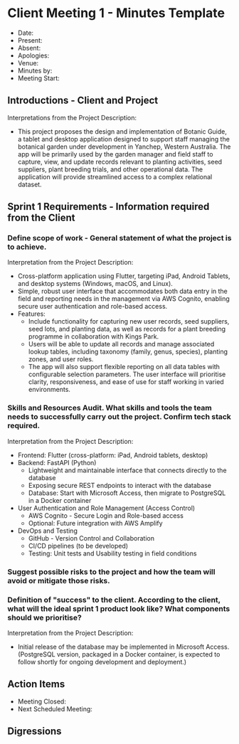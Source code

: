 # Client Meeting 1 - Minutes Template

- Date: 
- Present:
- Absent:
- Apologies:
- Venue:
- Minutes by:
- Meeting Start:

## Introductions - Client and Project
Interpretations from the Project Description:
- This project proposes the design and implementation of Botanic Guide, a tablet and desktop application designed to support staff managing the botanical garden under development in Yanchep, Western Australia. The app will be primarily used by the garden manager and field staff to capture, view, and update records relevant to planting activities, seed suppliers, plant breeding trials, and other operational data. The application will provide streamlined access to a complex relational dataset.

## Sprint 1 Requirements - Information required from the Client
### Define scope of work - General statement of what the project is to achieve.
Interpretation from the Project Description:
- Cross-platform application using Flutter, targeting iPad, Android Tablets, and desktop systems (Windows, macOS, and Linux).
- Simple, robust user interface that accommodates both data entry in the field and reporting needs in the management via AWS Cognito, enabling secure user authentication and role-based access.
- Features: 
    - Include functionality for capturing new user records, seed suppliers, seed lots, and planting data, as well as records for a plant breeding programme in collaboration with Kings Park. 
    - Users will be able to update all records and manage associated lookup tables, including taxonomy (family, genus, species), planting zones, and user roles. 
    - The app will also support flexible reporting on all data tables with configurable selection parameters. The user interface will prioritise clarity, responsiveness, and ease of use for staff working in varied environments. 

### Skills and Resources Audit. What skills and tools the team needs to successfully carry out the project. Confirm tech stack required.
Interpretation from the Project Description:
- Frontend: Flutter (cross-platform: iPad, Android tablets, desktop)
- Backend: FastAPI (Python)
    - Lightweight and maintainable interface that connects directly to the database
    - Exposing secure REST endpoints to interact with the database
    - Database: Start with Microsoft Access, then migrate to PostgreSQL in a Docker container
- User Authentication and Role Management (Access Control)
    - AWS Cognito - Secure Login and Role-based access
    - Optional: Future integration with AWS Amplify
- DevOps and Testing
    - GitHub - Version Control and Collaboration
    - CI/CD pipelines (to be developed)
    - Testing: Unit tests and Usability testing in field conditions

### Suggest possible risks to the project and how the team will avoid or mitigate those risks.

### Definition of "success" to the client. According to the client, what will the ideal sprint 1 product look like? What components should we prioritise?
Interpretation from the Project Description:
- Initial release of the database may be implemented in Microsoft Access. (PostgreSQL version, packaged in a Docker container, is expected to follow shortly for ongoing development and deployment.)

## Action Items

- Meeting Closed:
- Next Scheduled Meeting:

## Digressions
